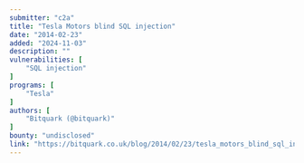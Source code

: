 ```yaml
---
submitter: "c2a"
title: "Tesla Motors blind SQL injection"
date: "2014-02-23"
added: "2024-11-03"
description: ""
vulnerabilities: [
    "SQL injection"
]
programs: [
    "Tesla"
]
authors: [
    "Bitquark (@bitquark)"
]
bounty: "undisclosed"
link: "https://bitquark.co.uk/blog/2014/02/23/tesla_motors_blind_sql_injection"
---
```




